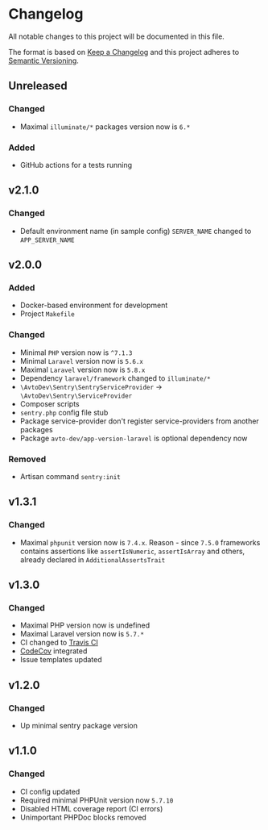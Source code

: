 # Changelog

All notable changes to this project will be documented in this file.

The format is based on [Keep a Changelog][keepachangelog] and this project adheres to [Semantic Versioning][semver].

## Unreleased

### Changed

- Maximal `illuminate/*` packages version now is `6.*`

### Added

- GitHub actions for a tests running

## v2.1.0

### Changed

- Default environment name (in sample config) `SERVER_NAME` changed to `APP_SERVER_NAME`

## v2.0.0

### Added

- Docker-based environment for development
- Project `Makefile`

### Changed

- Minimal `PHP` version now is `^7.1.3`
- Minimal `Laravel` version now is `5.6.x`
- Maximal `Laravel` version now is `5.8.x`
- Dependency `laravel/framework` changed to `illuminate/*`
- `\AvtoDev\Sentry\SentryServiceProvider` &rarr; `\AvtoDev\Sentry\ServiceProvider`
- Composer scripts
- `sentry.php` config file stub
- Package service-provider don't register service-providers from another packages
- Package `avto-dev/app-version-laravel` is optional dependency now

### Removed

- Artisan command `sentry:init`

## v1.3.1

### Changed

- Maximal `phpunit` version now is `7.4.x`. Reason - since `7.5.0` frameworks contains assertions like `assertIsNumeric`, `assertIsArray` and others, already declared in `AdditionalAssertsTrait`

## v1.3.0

### Changed

- Maximal PHP version now is undefined
- Maximal Laravel version now is `5.7.*`
- CI changed to [Travis CI][travis]
- [CodeCov][codecov] integrated
- Issue templates updated

[travis]:https://travis-ci.org/
[codecov]:https://codecov.io/

## v1.2.0

### Changed

- Up minimal sentry package version

## v1.1.0

### Changed

- CI config updated
- Required minimal PHPUnit version now `5.7.10`
- Disabled HTML coverage report (CI errors)
- Unimportant PHPDoc blocks removed

[keepachangelog]:https://keepachangelog.com/en/1.0.0/
[semver]:https://semver.org/spec/v2.0.0.html
